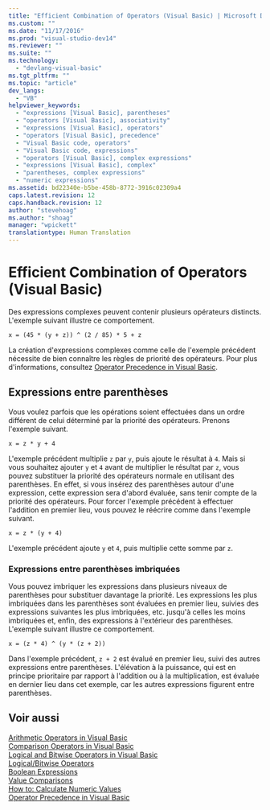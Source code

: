 ```yaml
---
title: "Efficient Combination of Operators (Visual Basic) | Microsoft Docs"
ms.custom: ""
ms.date: "11/17/2016"
ms.prod: "visual-studio-dev14"
ms.reviewer: ""
ms.suite: ""
ms.technology: 
  - "devlang-visual-basic"
ms.tgt_pltfrm: ""
ms.topic: "article"
dev_langs: 
  - "VB"
helpviewer_keywords: 
  - "expressions [Visual Basic], parentheses"
  - "operators [Visual Basic], associativity"
  - "expressions [Visual Basic], operators"
  - "operators [Visual Basic], precedence"
  - "Visual Basic code, operators"
  - "Visual Basic code, expressions"
  - "operators [Visual Basic], complex expressions"
  - "expressions [Visual Basic], complex"
  - "parentheses, complex expressions"
  - "numeric expressions"
ms.assetid: bd22340e-b5be-458b-8772-3916c02309a4
caps.latest.revision: 12
caps.handback.revision: 12
author: "stevehoag"
ms.author: "shoag"
manager: "wpickett"
translationtype: Human Translation
---
```

# Efficient Combination of Operators (Visual Basic)
Des expressions complexes peuvent contenir plusieurs opérateurs distincts.  L'exemple suivant illustre ce comportement.  
  
 `x = (45 * (y + z)) ^ (2 / 85) * 5 + z`  
  
 La création d'expressions complexes comme celle de l'exemple précédent nécessite de bien connaître les règles de priorité des opérateurs.  Pour plus d'informations, consultez [Operator Precedence in Visual Basic](../../../../visual-basic/language-reference/operators/operator-precedence.md).  
  
## Expressions entre parenthèses  
 Vous voulez parfois que les opérations soient effectuées dans un ordre différent de celui déterminé par la priorité des opérateurs.  Prenons l'exemple suivant.  
  
 `x = z * y + 4`  
  
 L'exemple précédent multiplie `z` par `y`, puis ajoute le résultat à `4`.  Mais si vous souhaitez ajouter `y` et `4` avant de multiplier le résultat par `z`, vous pouvez substituer la priorité des opérateurs normale en utilisant des parenthèses.  En effet, si vous insérez des parenthèses autour d'une expression, cette expression sera d'abord évaluée, sans tenir compte de la priorité des opérateurs.  Pour forcer l'exemple précédent à effectuer l'addition en premier lieu, vous pouvez le réécrire comme dans l'exemple suivant.  
  
 `x = z * (y + 4)`  
  
 L'exemple précédent ajoute `y` et `4`, puis multiplie cette somme par `z`.  
  
### Expressions entre parenthèses imbriquées  
 Vous pouvez imbriquer les expressions dans plusieurs niveaux de parenthèses pour substituer davantage la priorité.  Les expressions les plus imbriquées dans les parenthèses sont évaluées en premier lieu, suivies des expressions suivantes les plus imbriquées, etc. jusqu'à celles les moins imbriquées et, enfin, des expressions à l'extérieur des parenthèses.  L'exemple suivant illustre ce comportement.  
  
 `x = (z * 4) ^ (y * (z + 2))`  
  
 Dans l'exemple précédent, `z + 2` est évalué en premier lieu, suivi des autres expressions entre parenthèses.  L'élévation à la puissance, qui est en principe prioritaire par rapport à l'addition ou à la multiplication, est évaluée en dernier lieu dans cet exemple, car les autres expressions figurent entre parenthèses.  
  
## Voir aussi  
 [Arithmetic Operators in Visual Basic](../../../../visual-basic/programming-guide/language-features/operators-and-expressions/arithmetic-operators.md)   
 [Comparison Operators in Visual Basic](../../../../visual-basic/programming-guide/language-features/operators-and-expressions/comparison-operators.md)   
 [Logical and Bitwise Operators in Visual Basic](../../../../visual-basic/programming-guide/language-features/operators-and-expressions/logical-and-bitwise-operators.md)   
 [Logical\/Bitwise Operators](../../../../visual-basic/language-reference/operators/logical-bitwise-operators.md)   
 [Boolean Expressions](../../../../visual-basic/programming-guide/language-features/operators-and-expressions/boolean-expressions.md)   
 [Value Comparisons](../../../../visual-basic/programming-guide/language-features/operators-and-expressions/value-comparisons.md)   
 [How to: Calculate Numeric Values](../../../../visual-basic/programming-guide/language-features/operators-and-expressions/how-to-calculate-numeric-values.md)   
 [Operator Precedence in Visual Basic](../../../../visual-basic/language-reference/operators/operator-precedence.md)